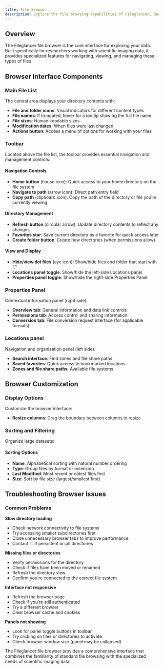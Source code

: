 ```yaml
---
title: File Browser
description: Explore the file browsing capabilities of Fileglancer, designed specifically for scientific imaging data.
---
```


## Overview

The Fileglancer file browser is the core interface for exploring your data. Built specifically for researchers working with scientific imaging data, it provides specialized features for navigating, viewing, and managing these types of files.

## Browser Interface Components

### Main File List

The central area displays your directory contents with:

- **File and folder icons**: Visual indicators for different content types
- **File names**: If truncated, hover for a tooltip showing the full file name
- **File sizes**: Human-readable sizes
- **Modification dates**: When files were last changed
- **Actions button**: Access a menu of options for working with your files

### Toolbar

Located above the file list, the toolbar provides essential navigation and management controls:

#### Navigation Controls
- **Home button** (house icon): Quick access to your home directory on the file system
- **Navigate to path** (arrow icon): Direct path entry field
- **Copy path** (clipboard icon): Copy the path of the directory or file you're currently viewing

#### Directory Management
- **Refresh button** (circular arrow): Update directory contents to reflect any changes
- **Favorites star**: Save current directory as a favorite for quick access later
- **Create folder button**: Create new directories (when permissions allow)

#### View and Display
- **Hide/view dot files** (eye icon): Show/hide files and folder that start with "."
- **Locations panel toggle**: Show/hide the left-side Locations panel
- **Properties panel toggle**: Show/hide the right-side Properties Panel

### Properties Panel

Contextual information panel (right side):

- **Overview tab**: General information and data link controls
- **Permissions tab**: Access control and sharing information
- **Conversion tab**: File conversion request interface (for applicable formats)

### Locations panel

Navigation and organization panel (left side):

- **Search interface**: Find zones and file share paths
- **Saved favorites**: Quick access to bookmarked locations
- **Zones and file share paths**: Available file systems

## Browser Customization

### Display Options

Customize the browser interface:

- **Resize columns**: Drag the boundary between columns to resize

### Sorting and Filtering

Organize large datasets:

#### Sorting Options
- **Name**: Alphabetical sorting with natural number ordering
- **Type**: Group files by format or extension
- **Last Modified**: Most recent or oldest files first
- **Size**: Sort by file size (largest/smallest first)

## Troubleshooting Browser Issues

### Common Problems

**Slow directory loading**
- Check network connectivity to file systems
- Try accessing smaller subdirectories first
- Close unnecessary browser tabs to improve performance
- Contact IT if persistent on all directories

**Missing files or directories**
- Verify permissions for the directory
- Check if files have been moved or renamed
- Refresh the directory view
- Confirm you're connected to the correct file system

**Interface not responsive**
- Refresh the browser page
- Check if you're still authenticated
- Try a different browser
- Clear browser cache and cookies

**Panels not showing**
- Look for panel toggle buttons in toolbar
- Try clicking on files or directories to activate
- Check browser window size (panel may be collapsed)

The Fileglancer file browser provides a comprehensive interface that combines the familiarity of standard file browsing with the specialized needs of scientific imaging data.